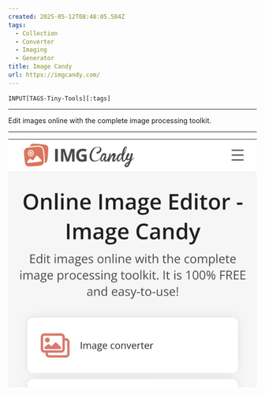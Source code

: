 ```yaml
---
created: 2025-05-12T08:48:05.584Z
tags: 
  - Collection
  - Converter
  - Imaging
  - Generator
title: Image Candy
url: https://imgcandy.com/
---
```

```meta-bind
INPUT[TAGS-Tiny-Tools][:tags]
```

___
Edit images online with the complete image processing toolkit.
___

![](_attachments/image-candy.jpg)
